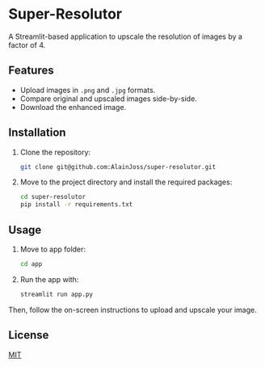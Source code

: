 # Super-Resolutor

A Streamlit-based application to upscale the resolution of images by a factor of 4.

## Features

- Upload images in `.png` and `.jpg` formats.
- Compare original and upscaled images side-by-side.
- Download the enhanced image.

## Installation

1. Clone the repository:
   
   ```bash
   git clone git@github.com:AlainJoss/super-resolutor.git
   ```

2. Move to the project directory and install the required packages:

   ```bash
   cd super-resolutor
   pip install -r requirements.txt
   ```

## Usage

1. Move to app folder:
   
   ```bash
   cd app
   ```

2. Run the app with:

   ```bash
   streamlit run app.py
   ```

Then, follow the on-screen instructions to upload and upscale your image.

## License

[MIT](https://choosealicense.com/licenses/mit/)
